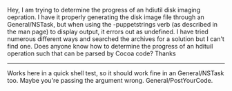 Hey, I am trying to determine the progress of an hdiutil disk imaging oepration.  I have it properly generating the disk image file through an General/NSTask, but when using the -puppetstrings verb (as described in the man page) to display output, it errors out as undefined.  I have tried numerous different ways and searched the archives for a solution but I can't find one.  Does anyone know how to determine the progress of an hdituil operation such that can be parsed by Cocoa code?  Thanks

----
Works here in a quick shell test, so it should work fine in an General/NSTask too. Maybe you're passing the argument wrong. General/PostYourCode.